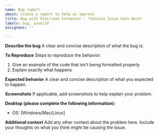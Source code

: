 ```yaml
---
name: Bug report
about: Create a report to help us improve
title: Bug with Staircase Formatter - *Concise Issue Goes Here*
labels: bug, invalid
assignees: ''

---
```


**Describe the bug**
A clear and concise description of what the bug is.

**To Reproduce**
Steps to reproduce the behavior:
1. Give an example of the code that isn't being formatted properly
2. Explain exactly what happens

**Expected behavior**
A clear and concise description of what you expected to happen.

**Screenshots**
If applicable, add screenshots to help explain your problem.

**Desktop (please complete the following information):**
 - OS: [Windows/Mac/Linux]

**Additional context**
Add any other context about the problem here. Include your thoughts on what you think might be causing the issue.
